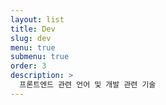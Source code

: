 ```yaml
---
layout: list
title: Dev
slug: dev
menu: true
submenu: true
order: 3
description: >
  프론트엔드 관련 언어 및 개발 관련 기술
---
```

